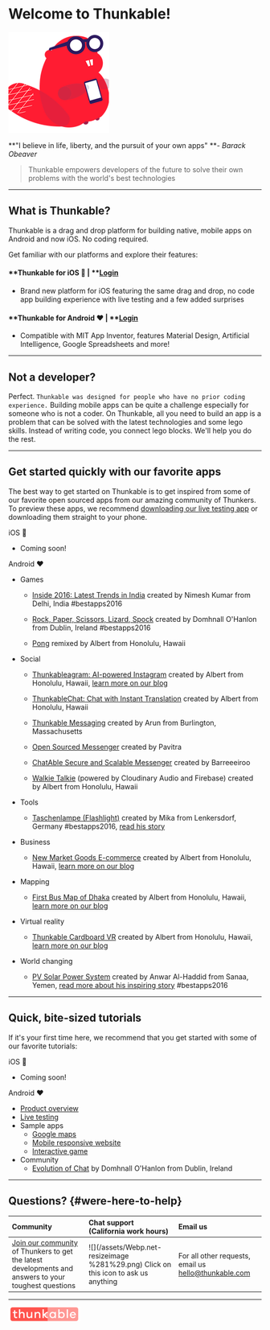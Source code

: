 # Welcome to Thunkable!

![](/assets/logo-beaver.png)

**"I believe in life, liberty, and the pursuit of your own apps" **_- Barack Obeaver_

> Thunkable empowers developers of the future to solve their own problems with the world's best technologies

---

## What is Thunkable?

Thunkable is a drag and drop platform for building native, mobile apps on Android and now iOS. No coding required.

Get familiar with our platforms and explore their features:

#### **Thunkable for iOS ** \|** **[**Login**](https://ios.thunkable.com/#/login?_k=ptmhad)

* Brand new platform for iOS featuring the same drag and drop, no code app building experience with live testing and a few added surprises

#### **Thunkable for Android **❤** **\|** **[**Login**](http://app.thunkable.com/)

* Compatible with MIT App Inventor, features Material Design, Artificial Intelligence, Google Spreadsheets and more!

---

## Not a developer?

Perfect.  `Thunkable was designed for people who have no prior coding experience.` Building mobile apps can be quite a challenge especially for someone who is not a coder. On Thunkable, all you need to build an app is a problem that can be solved with the latest technologies and some lego skills. Instead of writing code, you connect lego blocks. We'll help you do the rest.

---

## Get started quickly with our favorite apps

The best way to get started on Thunkable is to get inspired from some of our favorite open sourced apps from our amazing community of Thunkers.  To preview these apps, we recommend [downloading our live testing app](https://play.google.com/store/apps/details?id=com.thunkable.appinventor.aicompanion3&hl=en) or downloading them straight to your phone.

iOS 

* Coming soon!

Android ❤

* Games

  * [Inside 2016: Latest Trends in India](https://goo.gl/oa9Ee7) created by Nimesh Kumar from Delhi, India \#bestapps2016

  * [Rock, Paper, Scissors, Lizard, Spock](https://goo.gl/GUBntn) created by Domhnall O'Hanlon from Dublin, Ireland \#bestapps2016

  * [Pong](https://goo.gl/LQs4su) remixed by Albert from Honolulu, Hawaii

* Social

  * [Thunkableagram: AI-powered Instagram](https://goo.gl/QYHCcv) created by Albert from Honolulu, Hawaii, [learn more on our blog](https://blog.thunkable.com/make-your-own-instagram-because-youre-worth-it-b6ad9c27a22c)

  * [ThunkableChat: Chat with Instant Translation](https://goo.gl/pZUKHu) created by Albert from Honolulu, Hawaii

  * [Thunkable Messaging](https://goo.gl/QYbcpW) created by Arun from Burlington, Massachusetts

  * [Open Sourced Messenger](https://community.thunkable.com/t/chat-opensource-messenger/3609) created by Pavitra

  * [ChatAble Secure and Scalable Messenger](https://community.thunkable.com/t/chatable-a-chat-system/5328?u=barreeeiroo) created by Barreeeiroo

  * [Walkie Talkie](https://www.gitbook.com/book/thunkable/thunkable-docs/edit#) \(powered by Cloudinary Audio and Firebase\) created by Albert from Honolulu, Hawaii

* Tools

  * [Taschenlampe \(Flashlight\)](https://goo.gl/5MN7LL) created by Mika from Lenkersdorf, Germany \#bestapps2016, [read his story](https://blog.thunkable.com/how-app-development-changed-mikas-life-and-allows-him-to-give-back-to-his-community-c80a5d7d3c47)

* Business

  * [New Market Goods E-commerce](https://goo.gl/7YsHiA) created by Albert from Honolulu, Hawaii, [learn more on our blog](https://blog.thunkable.com/apps-for-your-most-loyal-customers-with-a-website-you-already-have-made-by-you-on-thunkable-824e6744f9f7)

* Mapping

  * [First Bus Map of Dhaka](https://goo.gl/oKme4t) created by Albert from Honolulu, Hawaii, [learn more on our blog](https://blog.thunkable.com/apps-for-the-city-that-you-love-part-1-15ec5b86f905)

* Virtual reality

  * [Thunkable Cardboard VR](https://goo.gl/fowCtE) created by Albert from Honolulu, Hawaii, [learn more on our blog](https://blog.thunkable.com/making-apps-for-google-cardboard-d112758a4cee)

* World changing

  * [PV Solar Power System](https://goo.gl/PhmqrE) created by Anwar Al-Haddid from Sanaa, Yemen, [read more about his inspiring story](https://www.fastcompany.com/40417060/how-a-man-with-no-coding-experience-built-an-app-thats-bringing-solar-power-to-yemen) \#bestapps2016

---

## Quick, bite-sized tutorials

If it's your first time here, we recommend that you get started with some of our favorite tutorials:

iOS 

* Coming soon!

Android ❤

* [Product overview](https://www.youtube.com/watch?v=hZ7z3t-98O0)
* [Live testing](https://www.youtube.com/watch?v=igGYHXfgawQ)
* Sample apps
  * [Google maps ](https://www.youtube.com/watch?v=dXi55Rai7pQ)
  * [Mobile responsive website](https://www.youtube.com/watch?v=dXi55Rai7pQ)
  * [Interactive game](https://www.youtube.com/watch?v=OJAmgDQjS4Q&t=125s)
* Community
  * [Evolution of Chat](https://domhnallohanlon.gitbooks.io/the-evolution-of-chat/content/) by Domhnall O'Hanlon from Dublin, Ireland

---

## Questions? {#were-here-to-help}

| Community | Chat support \(California work hours\) | Email us |
| :--- | :--- | :--- |
| [Join our community](https://community.thunkable.com/) of Thunkers to get the latest developments and answers to your toughest questions | ![](/assets/Webp.net-resizeimage %281%29.png) Click on this icon to ask us anything | For all other requests, email us [hello@thunkable.com](mailto:hello@thunkable.com) |

---

![](/assets/logo-thunkable.png)

